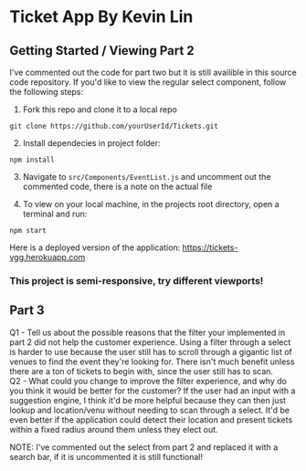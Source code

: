 # Ticket App By Kevin Lin

## Getting Started / Viewing Part 2

I've commented out the code for part two but it is still availible in this source code repository. If you'd like to view the regular select component, follow the following steps:
<br>

1. Fork this repo and clone it to a local repo

```
git clone https://github.com/yourUserId/Tickets.git
```
2. Install dependecies in project folder:
```
npm install
```
3. Navigate to <code>src/Components/EventList.js</code> and uncomment out the commented code, there is a note on the actual file
   <br>

4. To view on your local machine, in the projects root directory, open a terminal and run:

```
npm start
```

Here is a deployed version of the application:
https://tickets-vgg.herokuapp.com

### This project is semi-responsive, try different viewports!

## Part 3

Q1 - Tell us about the possible reasons that the filter your implemented in part 2 did not help the customer experience.
Using a filter through a select is harder to use because the user still has to scroll through a gigantic list of venues to find the event they're looking for. There isn't much benefit unless there are a ton of tickets to begin with, since the user still has to scan.
<br>
Q2 - What could you change to improve the filter experience, and why do you think it would be better for the customer?
If the user had an input with a suggestion engine, I think it'd be more helpful because they can then just lookup and location/venu without needing to scan through a select. It'd be even better if the application could detect their location and present tickets within a fixed radius around them unless they elect out.

NOTE: I've commented out the select from part 2 and replaced it with a search bar, if it is uncommented it is still functional!
